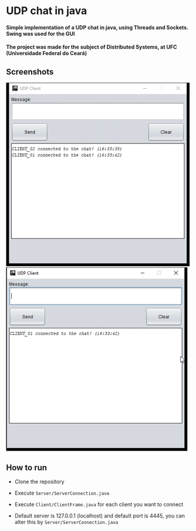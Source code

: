 
# UDP chat in java

  
#### Simple implementation of a UDP chat in java, using Threads and Sockets. Swing was used for the GUI

#### The project was made for the subject of Distributed Systems, at UFC (Universidade Federal do Ceará)

## Screenshots

<p  float="left">

<img  src="https://github.com/rafaelsilva81/udp-chat/blob/main/res/example1.gif"  />

<img  src="https://github.com/rafaelsilva81/udp-chat/blob/main/res/example2.gif"  />

</p>

## How to run

- Clone the repository

- Execute `Server/ServerConnection.java`

- Execute `Client/ClientFrame.java` for each client you want to connect

- Default server is 127.0.0.1 (localhost) and default port is 4445, you can alter this by `Server/ServerConnection.java`
